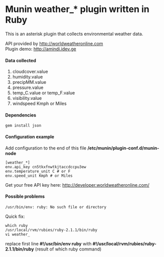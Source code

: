 Munin weather_* plugin written in Ruby
====================

This is an asterisk plugin that collects environmental weather data.

API provided by http://worldweatheronline.com  
Plugin demo: http://amindi.idev.ge

#### Data collected
1. cloudcover.value
2. humidity.value
3. precipMM.value
4. pressure.value
5. temp_C.value or temp_F.value
6. visibility.value
7. windspeed Kmph or Miles

#### Dependencies
```
gem install json
```

#### Configuration example
Add configuration to the end of this file **/etc/munin/plugin-conf.d/munin-node**
```
[weather_*]
env.api_key cn5tkxfnwtkjtaccdccpu3ew
env.temperature_unit C # or F
env.speed_unit Kmph # or Miles
```
Get your free API key here: http://developer.worldweatheronline.com/

#### Possible problems
```
/usr/bin/env: ruby: No such file or directory
```
Quick fix:
```
which ruby
/usr/local/rvm/rubies/ruby-2.1.1/bin/ruby
vi weather_
```

replace first line **#!/usr/bin/env ruby** with **#!/usr/local/rvm/rubies/ruby-2.1.1/bin/ruby** (result of which ruby command)

